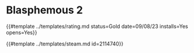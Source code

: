 # Blasphemous 2

{{#template ../templates/rating.md status=Gold date=09/08/23 installs=Yes opens=Yes}}

{{#template ../templates/steam.md id=2114740}}
